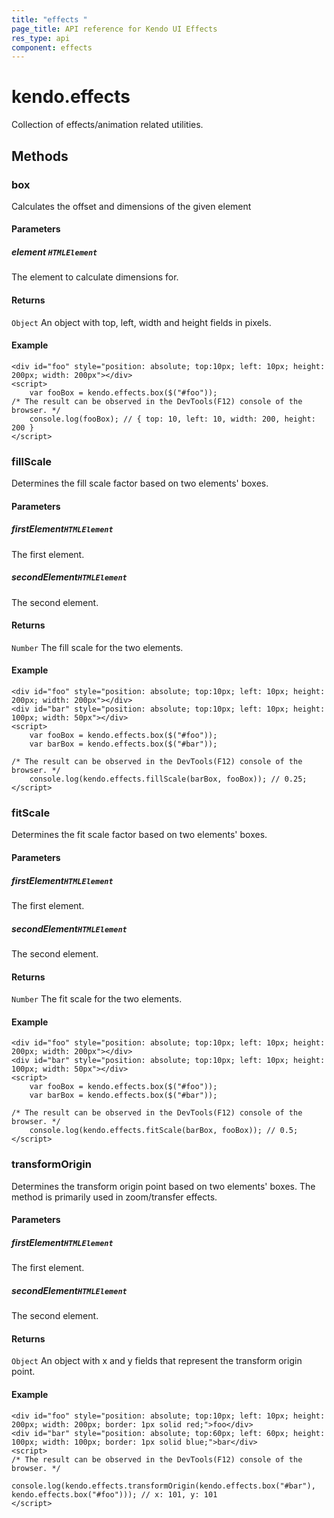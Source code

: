```yaml
---
title: "effects "
page_title: API reference for Kendo UI Effects
res_type: api
component: effects
---
```


# kendo.effects

Collection of effects/animation related utilities.

## Methods

### box
Calculates the offset and dimensions of the given element

#### Parameters

##### element `HTMLElement`
The element to calculate dimensions for.

#### Returns
`Object` An object with top, left, width and height fields in pixels.

#### Example
    <div id="foo" style="position: absolute; top:10px; left: 10px; height: 200px; width: 200px"></div>
    <script>
        var fooBox = kendo.effects.box($("#foo"));
	/* The result can be observed in the DevTools(F12) console of the browser. */
        console.log(fooBox); // { top: 10, left: 10, width: 200, height: 200 }
    </script>


### fillScale
Determines the fill scale factor based on two elements' boxes.

#### Parameters

##### firstElement`HTMLElement`
The first element.

##### secondElement`HTMLElement`
The second element.

#### Returns
`Number` The fill scale for the two elements.

#### Example
    <div id="foo" style="position: absolute; top:10px; left: 10px; height: 200px; width: 200px"></div>
    <div id="bar" style="position: absolute; top:10px; left: 10px; height: 100px; width: 50px"></div>
    <script>
        var fooBox = kendo.effects.box($("#foo"));
        var barBox = kendo.effects.box($("#bar"));

	/* The result can be observed in the DevTools(F12) console of the browser. */
        console.log(kendo.effects.fillScale(barBox, fooBox)); // 0.25;
    </script>

### fitScale
Determines the fit scale factor based on two elements' boxes.

#### Parameters

##### firstElement`HTMLElement`
The first element.

##### secondElement`HTMLElement`
The second element.

#### Returns
`Number` The fit scale for the two elements.

#### Example

    <div id="foo" style="position: absolute; top:10px; left: 10px; height: 200px; width: 200px"></div>
    <div id="bar" style="position: absolute; top:10px; left: 10px; height: 100px; width: 50px"></div>
    <script>
        var fooBox = kendo.effects.box($("#foo"));
        var barBox = kendo.effects.box($("#bar"));

	/* The result can be observed in the DevTools(F12) console of the browser. */
        console.log(kendo.effects.fitScale(barBox, fooBox)); // 0.5;
    </script>

### transformOrigin
Determines the transform origin point based on two elements' boxes. The method is primarily used in zoom/transfer effects.

#### Parameters

##### firstElement`HTMLElement`
The first element.

##### secondElement`HTMLElement`
The second element.

#### Returns
`Object` An object with x and y fields that represent the transform origin point.

#### Example

    <div id="foo" style="position: absolute; top:10px; left: 10px; height: 200px; width: 200px; border: 1px solid red;">foo</div>
    <div id="bar" style="position: absolute; top:60px; left: 60px; height: 100px; width: 100px; border: 1px solid blue;">bar</div>
    <script>
	/* The result can be observed in the DevTools(F12) console of the browser. */
        console.log(kendo.effects.transformOrigin(kendo.effects.box("#bar"), kendo.effects.box("#foo"))); // x: 101, y: 101
    </script>

